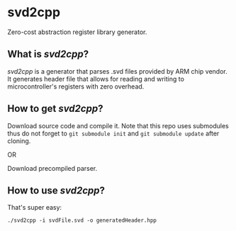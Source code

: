 # svd2cpp
Zero-cost abstraction register library generator.
## What is *svd2cpp*?
*svd2cpp* is a generator that parses .svd files provided by ARM chip vendor.
It generates header file that allows for reading and writing to microcontroller's registers with zero overhead.

## How to get *svd2cpp*?
  Download source code and compile it. Note that this repo uses submodules thus do not forget to `git submodule init` and `git submodule update` after cloning.

OR

  Download precompiled parser.

## How to use *svd2cpp*?
That's super easy:
```console
./svd2cpp -i svdFile.svd -o generatedHeader.hpp
```
